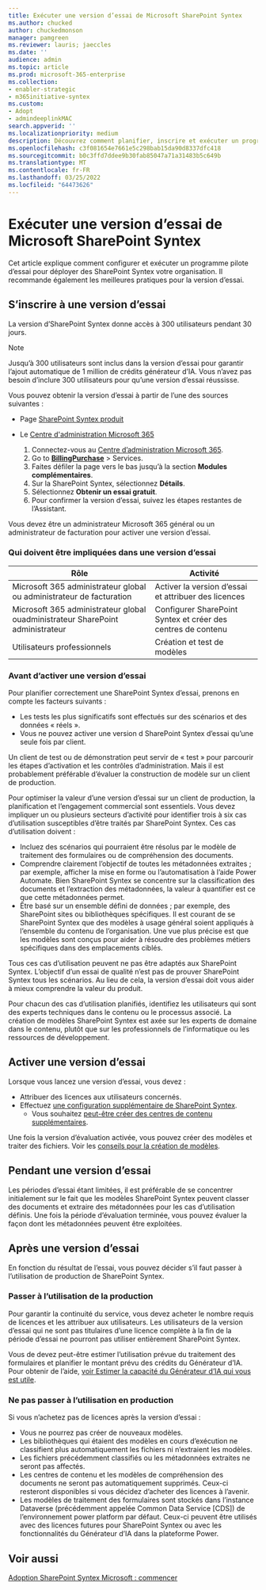 ```yaml
---
title: Exécuter une version d’essai de Microsoft SharePoint Syntex
ms.author: chucked
author: chuckedmonson
manager: pamgreen
ms.reviewer: lauris; jaeccles
ms.date: ''
audience: admin
ms.topic: article
ms.prod: microsoft-365-enterprise
ms.collection:
- enabler-strategic
- m365initiative-syntex
ms.custom:
- Adopt
- admindeeplinkMAC
search.appverid: ''
ms.localizationpriority: medium
description: Découvrez comment planifier, inscrire et exécuter un programme pilote d’essai pour SharePoint Syntex votre organisation.
ms.openlocfilehash: c3f081654e7661e5c298bab15da90d8337dfc418
ms.sourcegitcommit: b0c3ffd7ddee9b30fab85047a71a31483b5c649b
ms.translationtype: MT
ms.contentlocale: fr-FR
ms.lasthandoff: 03/25/2022
ms.locfileid: "64473626"
---
```

# <a name="run-a-trial-of-microsoft-sharepoint-syntex"></a>Exécuter une version d’essai de Microsoft SharePoint Syntex

Cet article explique comment configurer et exécuter un programme pilote d’essai pour déployer des SharePoint Syntex votre organisation. Il recommande également les meilleures pratiques pour la version d’essai.

## <a name="sign-up-for-a-trial"></a>S’inscrire à une version d’essai

La version d’SharePoint Syntex donne accès à 300 utilisateurs pendant 30 jours.

> [!NOTE]
> Jusqu’à 300 utilisateurs sont inclus dans la version d’essai pour garantir l’ajout automatique de 1 million de crédits générateur d’IA. Vous n’avez pas besoin d’inclure 300 utilisateurs pour qu’une version d’essai réussisse.

Vous pouvez obtenir la version d’essai à partir de l’une des sources suivantes :

- Page [SharePoint Syntex produit](https://www.microsoft.com/microsoft-365/enterprise/sharepoint-syntex?activetab=pivot:overviewtab)

- Le [Centre d'administration Microsoft 365](https://admin.microsoft.com)
    1. Connectez-vous au [Centre d’administration Microsoft 365](https://admin.microsoft.com).
    2. Go to <a href="https://go.microsoft.com/fwlink/p/?linkid=868433" target="_blank">**BillingPurchase**</a> >  Services.
    3. Faites défiler la page vers le bas jusqu’à la section **Modules complémentaires**.
    4. Sur la SharePoint Syntex, sélectionnez **Détails**.
    5. Sélectionnez **Obtenir un essai gratuit**.
    6. Pour confirmer la version d’essai, suivez les étapes restantes de l’Assistant.

Vous devez être un administrateur Microsoft 365 général ou un administrateur de facturation pour activer une version d’essai.

### <a name="who-should-be-involved-in-a-trial"></a>Qui doivent être impliquées dans une version d’essai

|Rôle|Activité|
|---|---|
|Microsoft 365 administrateur global ou administrateur de facturation|Activer la version d’essai et attribuer des licences|
|Microsoft 365 administrateur global ouadministrateur SharePoint administrateur|Configurer SharePoint Syntex et créer des centres de contenu|
|Utilisateurs professionnels|Création et test de modèles|

### <a name="before-you-activate-a-trial"></a>Avant d’activer une version d’essai

Pour planifier correctement une SharePoint Syntex d’essai, prenons en compte les facteurs suivants :

- Les tests les plus significatifs sont effectués sur des scénarios et des données « réels ».
- Vous ne pouvez activer une version d SharePoint Syntex d’essai qu’une seule fois par client.

Un client de test ou de démonstration peut servir de « test » pour parcourir les étapes d’activation et les contrôles d’administration. Mais il est probablement préférable d’évaluer la construction de modèle sur un client de production.

Pour optimiser la valeur d’une version d’essai sur un client de production, la planification et l’engagement commercial sont essentiels. Vous devez impliquer un ou plusieurs secteurs d’activité pour identifier trois à six cas d’utilisation susceptibles d’être traités par SharePoint Syntex. Ces cas d’utilisation doivent :

- Incluez des scénarios qui pourraient être résolus par le modèle de traitement des formulaires ou de compréhension des documents.
- Comprendre clairement l’objectif de toutes les métadonnées extraites ; par exemple, afficher la mise en forme ou l’automatisation à l’aide Power Automate. Bien SharePoint Syntex se concentre sur la classification des documents et l’extraction des métadonnées, la valeur à quantifier est ce que cette métadonnées permet.
- Être basé sur un ensemble défini de données ; par exemple, des SharePoint sites ou bibliothèques spécifiques. Il est courant de se SharePoint Syntex que des modèles à usage général soient appliqués à l’ensemble du contenu de l’organisation. Une vue plus précise est que les modèles sont conçus pour aider à résoudre des problèmes métiers spécifiques dans des emplacements ciblés.

Tous ces cas d’utilisation peuvent ne pas être adaptés aux SharePoint Syntex. L’objectif d’un essai de qualité n’est pas de prouver SharePoint Syntex tous les scénarios. Au lieu de cela, la version d’essai doit vous aider à mieux comprendre la valeur du produit.

Pour chacun des cas d’utilisation planifiés, identifiez les utilisateurs qui sont des experts techniques dans le contenu ou le processus associé. La création de modèles SharePoint Syntex est axée sur les experts de domaine dans le contenu, plutôt que sur les professionnels de l’informatique ou les ressources de développement.

## <a name="activate-a-trial"></a>Activer une version d’essai

Lorsque vous lancez une version d’essai, vous devez :

- Attribuer des licences aux utilisateurs concernés.
- Effectuez [une configuration supplémentaire de SharePoint Syntex](set-up-content-understanding.md).
  - Vous souhaitez [peut-être créer des centres de contenu supplémentaires](create-a-content-center.md).

Une fois la version d’évaluation activée, vous pouvez créer des modèles et traiter des fichiers. Voir les [conseils pour la création de modèles](create-a-content-center.md).

## <a name="during-a-trial"></a>Pendant une version d’essai

Les périodes d’essai étant limitées, il est préférable de se concentrer initialement sur le fait que les modèles SharePoint Syntex peuvent classer des documents et extraire des métadonnées pour les cas d’utilisation définis. Une fois la période d’évaluation terminée, vous pouvez évaluer la façon dont les métadonnées peuvent être exploitées.

## <a name="after-a-trial"></a>Après une version d’essai

En fonction du résultat de l’essai, vous pouvez décider s’il faut passer à l’utilisation de production de SharePoint Syntex.

### <a name="proceed-to-production-use"></a>Passer à l’utilisation de la production

Pour garantir la continuité du service, vous devez acheter le nombre requis de licences et les attribuer aux utilisateurs. Les utilisateurs de la version d’essai qui ne sont pas titulaires d’une licence complète à la fin de la période d’essai ne pourront pas utiliser entièrement SharePoint Syntex.

Vous de devez peut-être estimer l’utilisation prévue du traitement des formulaires et planifier le montant prévu des crédits du Générateur d’IA. Pour obtenir de l’aide, [voir Estimer la capacité du Générateur d’IA qui vous est utile](https://powerapps.microsoft.com/ai-builder-calculator/).

### <a name="dont-proceed-to-production-use"></a>Ne pas passer à l’utilisation en production

Si vous n’achetez pas de licences après la version d’essai :

- Vous ne pourrez pas créer de nouveaux modèles.
- Les bibliothèques qui étaient des modèles en cours d’exécution ne classifient plus automatiquement les fichiers ni n’extraient les modèles.
- Les fichiers précédemment classifiés ou les métadonnées extraites ne seront pas affectés.
- Les centres de contenu et les modèles de compréhension des documents ne seront pas automatiquement supprimés. Ceux-ci resteront disponibles si vous décidez d’acheter des licences à l’avenir.
- Les modèles de traitement des formulaires sont stockés dans l’instance Dataverse (précédemment appelée Common Data Service [CDS]) de l’environnement power platform par défaut. Ceux-ci peuvent être utilisés avec des licences futures pour SharePoint Syntex ou avec les fonctionnalités du Générateur d’IA dans la plateforme Power.

## <a name="see-also"></a>Voir aussi

[Adoption SharePoint Syntex Microsoft : commencer](adoption-getstarted.md)
